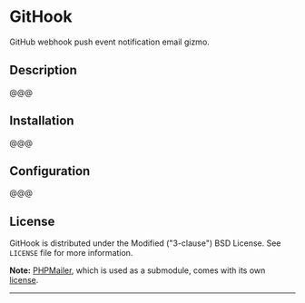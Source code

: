 # GitHook
GitHub webhook push event notification email gizmo.

## Description
@@@

## Installation
@@@

## Configuration
@@@

## License

GitHook is distributed under the Modified ("3-clause") BSD License.
See `LICENSE` file for more information.

**Note:** [PHPMailer](https://github.com/PHPMailer/PHPMailer),
which is used as a submodule, comes with its own
[license](https://github.com/PHPMailer/PHPMailer/blob/master/LICENSE).

----------------------------------------------------------------------
